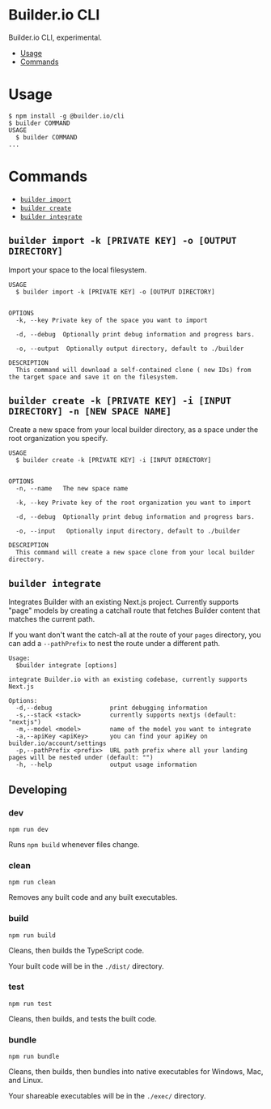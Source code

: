 # Builder.io CLI

Builder.io CLI, experimental.

<!-- toc -->

- [Usage](#usage)
- [Commands](#commands)

<!-- tocstop -->

# Usage

<!-- usage -->

```sh-session
$ npm install -g @builder.io/cli
$ builder COMMAND
USAGE
  $ builder COMMAND
...
```

<!-- usagestop -->

# Commands

<!-- commands -->

- [`builder import`](#builder-import--k-private-key---o-output-directory)
- [`builder create`](#builder-create)
- [`builder integrate`](#builder-integrate)

## `builder import -k [PRIVATE KEY] -o [OUTPUT DIRECTORY]`

Import your space to the local filesystem.

```
USAGE
  $ builder import -k [PRIVATE KEY] -o [OUTPUT DIRECTORY]


OPTIONS
  -k, --key Private key of the space you want to import

  -d, --debug  Optionally print debug information and progress bars.

  -o, --output  Optionally output directory, default to ./builder

DESCRIPTION
  This command will download a self-contained clone ( new IDs) from the target space and save it on the filesystem.
```

## `builder create -k [PRIVATE KEY] -i [INPUT DIRECTORY] -n [NEW SPACE NAME]`

Create a new space from your local builder directory, as a space under the root organization you specify.

```
USAGE
  $ builder create -k [PRIVATE KEY] -i [INPUT DIRECTORY]


OPTIONS
  -n, --name   The new space name

  -k, --key Private key of the root organization you want to import

  -d, --debug  Optionally print debug information and progress bars.

  -o, --input   Optionally input directory, default to ./builder

DESCRIPTION
  This command will create a new space clone from your local builder directory.
```

## `builder integrate`

Integrates Builder with an existing Next.js project. Currently supports "page" models by creating a catchall route that fetches Builder content that matches the current path.

If you want don't want the catch-all at the route of your `pages` directory, you can add a `--pathPrefix` to nest the route under a different path.

```
Usage:
  $builder integrate [options]

integrate Builder.io with an existing codebase, currently supports Next.js

Options:
  -d,--debug                print debugging information
  -s,--stack <stack>        currently supports nextjs (default: "nextjs")
  -m,--model <model>        name of the model you want to integrate
  -a,--apiKey <apiKey>      you can find your apiKey on builder.io/account/settings
  -p,--pathPrefix <prefix>  URL path prefix where all your landing pages will be nested under (default: "")
  -h, --help                output usage information
```

## Developing

### **dev**

`npm run dev`

Runs `npm build` whenever files change.

### **clean**

`npm run clean`

Removes any built code and any built executables.

### **build**

`npm run build`

Cleans, then builds the TypeScript code.

Your built code will be in the `./dist/` directory.

### **test**

`npm run test`

Cleans, then builds, and tests the built code.

### **bundle**

`npm run bundle`

Cleans, then builds, then bundles into native executables for Windows, Mac, and Linux.

Your shareable executables will be in the `./exec/` directory.
